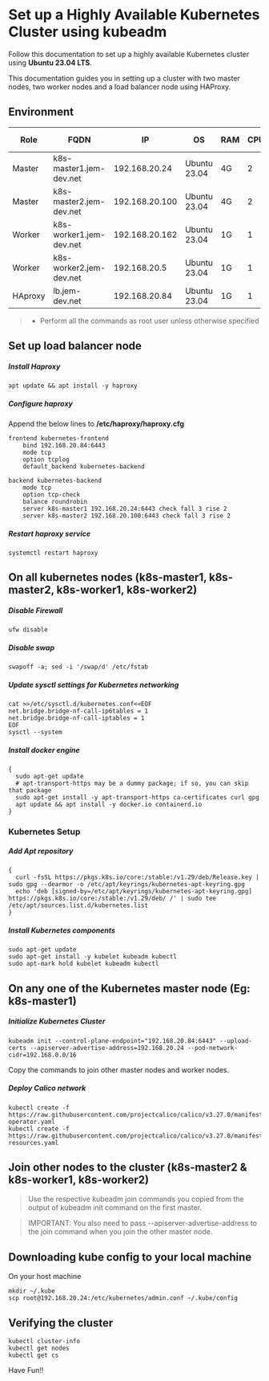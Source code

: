 # Set up a Highly Available Kubernetes Cluster using kubeadm
Follow this documentation to set up a highly available Kubernetes cluster using __Ubuntu 23.04 LTS__.

This documentation guides you in setting up a cluster with two master nodes, two worker nodes and a load balancer node using HAProxy.

## Environment
|Role|FQDN|IP|OS|RAM|CPU|API Version|
|----|----|----|----|----|----|----|
|Master|k8s-master1.jem-dev.net|192.168.20.24|Ubuntu 23.04|4G|2|1.19|
|Master|k8s-master2.jem-dev.net|192.168.20.100|Ubuntu 23.04|4G|2|1.19|
|Worker|k8s-worker1.jem-dev.net|192.168.20.162|Ubuntu 23.04|1G|1|1.19|
|Worker|k8s-worker2.jem-dev.net|192.168.20.5|Ubuntu 23.04|1G|1|1.19|
|HAproxy|lb.jem-dev.net|192.168.20.84|Ubuntu 23.04|1G|1|


> * Perform all the commands as root user unless otherwise specified


## Set up load balancer node
##### Install Haproxy
```
apt update && apt install -y haproxy
```
##### Configure haproxy
Append the below lines to **/etc/haproxy/haproxy.cfg**
```
frontend kubernetes-frontend
    bind 192.168.20.84:6443
    mode tcp
    option tcplog
    default_backend kubernetes-backend

backend kubernetes-backend
    mode tcp
    option tcp-check
    balance roundrobin
    server k8s-master1 192.168.20.24:6443 check fall 3 rise 2
    server k8s-master2 192.168.20.100:6443 check fall 3 rise 2
```
##### Restart haproxy service
```
systemctl restart haproxy
```

## On all kubernetes nodes (k8s-master1, k8s-master2, k8s-worker1, k8s-worker2)
##### Disable Firewall
```
ufw disable
```
##### Disable swap
```
swapoff -a; sed -i '/swap/d' /etc/fstab
```
##### Update sysctl settings for Kubernetes networking
```
cat >>/etc/sysctl.d/kubernetes.conf<<EOF
net.bridge.bridge-nf-call-ip6tables = 1
net.bridge.bridge-nf-call-iptables = 1
EOF
sysctl --system
```
##### Install docker engine
```
{
  sudo apt-get update
  # apt-transport-https may be a dummy package; if so, you can skip that package
  sudo apt-get install -y apt-transport-https ca-certificates curl gpg
  apt update && apt install -y docker.io containerd.io
}
```
### Kubernetes Setup
##### Add Apt repository
```
{
  curl -fsSL https://pkgs.k8s.io/core:/stable:/v1.29/deb/Release.key | sudo gpg --dearmor -o /etc/apt/keyrings/kubernetes-apt-keyring.gpg
  echo 'deb [signed-by=/etc/apt/keyrings/kubernetes-apt-keyring.gpg] https://pkgs.k8s.io/core:/stable:/v1.29/deb/ /' | sudo tee /etc/apt/sources.list.d/kubernetes.list
}
```
##### Install Kubernetes components
```
sudo apt-get update
sudo apt-get install -y kubelet kubeadm kubectl
sudo apt-mark hold kubelet kubeadm kubectl
```
## On any one of the Kubernetes master node (Eg: k8s-master1)
##### Initialize Kubernetes Cluster
```
kubeadm init --control-plane-endpoint="192.168.20.84:6443" --upload-certs --apiserver-advertise-address=192.168.20.24 --pod-network-cidr=192.168.0.0/16
```
Copy the commands to join other master nodes and worker nodes.
##### Deploy Calico network
```
kubectl create -f https://raw.githubusercontent.com/projectcalico/calico/v3.27.0/manifests/tigera-operator.yaml
kubectl create -f https://raw.githubusercontent.com/projectcalico/calico/v3.27.0/manifests/custom-resources.yaml
```

## Join other nodes to the cluster (k8s-master2 & k8s-worker1, k8s-worker2)
> Use the respective kubeadm join commands you copied from the output of kubeadm init command on the first master.

> IMPORTANT: You also need to pass --apiserver-advertise-address to the join command when you join the other master node.

## Downloading kube config to your local machine
On your host machine
```
mkdir ~/.kube
scp root@192.168.20.24:/etc/kubernetes/admin.conf ~/.kube/config
```

## Verifying the cluster
```
kubectl cluster-info
kubectl get nodes
kubectl get cs
```

Have Fun!!
